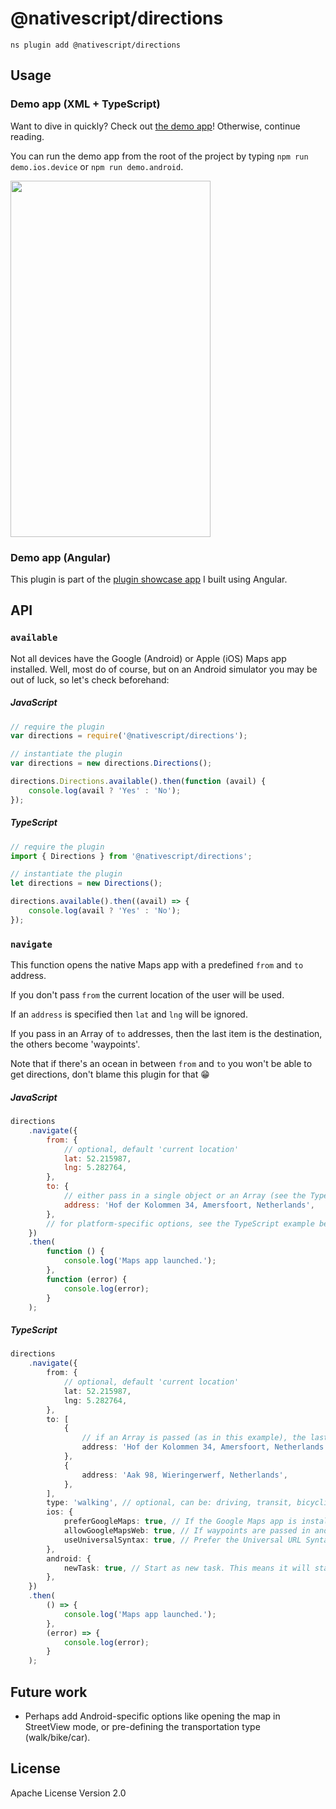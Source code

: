 # @nativescript/directions

```cli
ns plugin add @nativescript/directions
```

## Usage

### Demo app (XML + TypeScript)

Want to dive in quickly? Check out [the demo app](demo)! Otherwise, continue reading.

You can run the demo app from the root of the project by typing `npm run demo.ios.device` or `npm run demo.android`.

<img src="https://raw.githubusercontent.com/EddyVerbruggen/@nativescript/directions/master/media/directions-animated.gif" width="320px" height="570px"/>

### Demo app (Angular)

This plugin is part of the [plugin showcase app](https://github.com/EddyVerbruggen/nativescript-pluginshowcase/tree/master/app/mapping) I built using Angular.

## API

### `available`

Not all devices have the Google (Android) or Apple (iOS) Maps app installed. Well, most do of course, but on an Android simulator you may be out of luck, so let's check beforehand:

##### JavaScript

```js
// require the plugin
var directions = require('@nativescript/directions');

// instantiate the plugin
var directions = new directions.Directions();

directions.Directions.available().then(function (avail) {
	console.log(avail ? 'Yes' : 'No');
});
```

##### TypeScript

```typescript
// require the plugin
import { Directions } from '@nativescript/directions';

// instantiate the plugin
let directions = new Directions();

directions.available().then((avail) => {
	console.log(avail ? 'Yes' : 'No');
});
```

### `navigate`

This function opens the native Maps app with a predefined `from` and `to` address.

If you don't pass `from` the current location of the user will be used.

If an `address` is specified then `lat` and `lng` will be ignored.

If you pass in an Array of `to` addresses, then the last item is the destination, the others become 'waypoints'.

Note that if there's an ocean in between `from` and `to` you won't be able to get directions, don't blame this plugin for that 😁

##### JavaScript

```js
directions
	.navigate({
		from: {
			// optional, default 'current location'
			lat: 52.215987,
			lng: 5.282764,
		},
		to: {
			// either pass in a single object or an Array (see the TypeScript example below)
			address: 'Hof der Kolommen 34, Amersfoort, Netherlands',
		},
		// for platform-specific options, see the TypeScript example below.
	})
	.then(
		function () {
			console.log('Maps app launched.');
		},
		function (error) {
			console.log(error);
		}
	);
```

##### TypeScript

```typescript
directions
	.navigate({
		from: {
			// optional, default 'current location'
			lat: 52.215987,
			lng: 5.282764,
		},
		to: [
			{
				// if an Array is passed (as in this example), the last item is the destination, the addresses in between are 'waypoints'.
				address: 'Hof der Kolommen 34, Amersfoort, Netherlands',
			},
			{
				address: 'Aak 98, Wieringerwerf, Netherlands',
			},
		],
		type: 'walking', // optional, can be: driving, transit, bicycling or walking
		ios: {
			preferGoogleMaps: true, // If the Google Maps app is installed, use that one instead of Apple Maps, because it supports waypoints. Default true.
			allowGoogleMapsWeb: true, // If waypoints are passed in and Google Maps is not installed, you can either open Apple Maps and the first waypoint is used as the to-address (the rest is ignored), or you can open Google Maps on web so all waypoints are shown (set this property to true). Default false.
			useUniversalSyntax: true, // Prefer the Universal URL Syntax to the comgooglemaps:// url scheme. Useful if Google Maps does not load correctly.
		},
		android: {
			newTask: true, // Start as new task. This means it will start a new history stack instead of using the current app. Default true.
		},
	})
	.then(
		() => {
			console.log('Maps app launched.');
		},
		(error) => {
			console.log(error);
		}
	);
```

## Future work

- Perhaps add Android-specific options like opening the map in StreetView mode, or pre-defining the transportation type (walk/bike/car).

## License

Apache License Version 2.0
